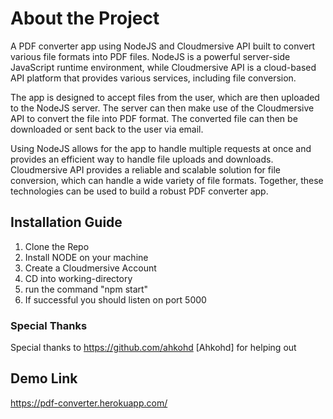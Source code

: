 # About the Project
A PDF converter app using NodeJS and Cloudmersive API built to convert various file formats into PDF files. NodeJS is a powerful server-side JavaScript runtime environment, while Cloudmersive API is a cloud-based API platform that provides various services, including file conversion.

The app is designed to accept files from the user, which are then uploaded to the NodeJS server. The server can then make use of the Cloudmersive API to convert the file into PDF format. The converted file can then be downloaded or sent back to the user via email.

Using NodeJS allows for the app to handle multiple requests at once and provides an efficient way to handle file uploads and downloads. Cloudmersive API provides a reliable and scalable solution for file conversion, which can handle a wide variety of file formats. Together, these technologies can be used to build a robust PDF converter app.

## Installation Guide
1. Clone the Repo
2. Install NODE on your machine 
3. Create a Cloudmersive Account
4. CD into working-directory
5. run the command "npm start" 
6. If successful you should listen on port 5000  

### Special Thanks 
Special thanks to https://github.com/ahkohd [Ahkohd] for helping out

## Demo Link
https://pdf-converter.herokuapp.com/
